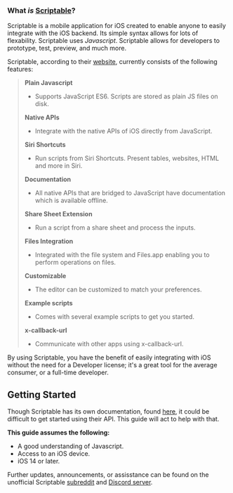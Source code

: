 ### What *is* [Scriptable](https://scriptable.app/)? 
Scriptable is a mobile application for iOS created to enable anyone to easily integrate with the iOS backend. Its simple syntax allows for lots of flexability. Scriptable uses *Javascript*. Scriptable allows for developers to prototype, test, preview, and much more.  

Scriptable, according to their [website](https://scriptable.app/), currently consists of the following features: 
> **Plain Javascript** 
> - Supports JavaScript ES6. Scripts are stored as plain JS files on disk.  
>
> **Native APIs**
> - Integrate with the native APIs of iOS directly from JavaScript.  
>
> **Siri Shortcuts**
> - Run scripts from Siri Shortcuts. Present tables, websites, HTML and more in Siri.  
>
> **Documentation** 
> - All native APIs that are bridged to JavaScript have documentation which is available offline.  
>
> **Share Sheet Extension**
> - Run a script from a share sheet and process the inputs.  
>
> **Files Integration**
> - Integrated with the file system and Files.app enabling you to perform operations on files.  
>
> **Customizable**
> - The editor can be customized to match your preferences.  
>
> **Example scripts**
> - Comes with several example scripts to get you started.  
>
> **x-callback-url**
> - Communicate with other apps using x-callback-url.  

By using Scriptable, you have the benefit of easily integrating with iOS without the need for a Developer license; it's a great tool for the average consumer, or a full-time developer. 

## Getting Started 
Though Scriptable has its own documentation, found [here](https://docs.scriptable.app/), it could be difficult to get started using their API. This guide will act to help with that. 

**This guide assumes the following:** 
- A good understanding of Javascript. 
- Access to an iOS device. 
- iOS 14 or later. 

Further updates, announcements, or assisstance can be found on the unofficial Scriptable [subreddit](https://reddit.com/r/scriptable/) and [Discord server](https://discord.gg/fsguJthT). 
